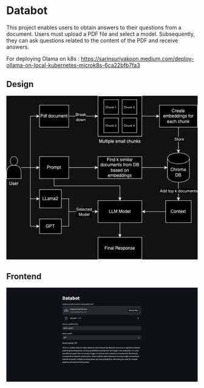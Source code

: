 # Databot

This project enables users to obtain answers to their questions from a document. Users must upload a PDF file and select a model. Subsequently, they can ask questions related to the content of the PDF and receive answers.

For deploying Olama on k8s : https://sarinsuriyakoon.medium.com/deploy-ollama-on-local-kubernetes-microk8s-6ca22bfb7fa3

## Design

![HLD](image/README/HLD.png)

## Frontend

![databot](image/README/frontend.png)
